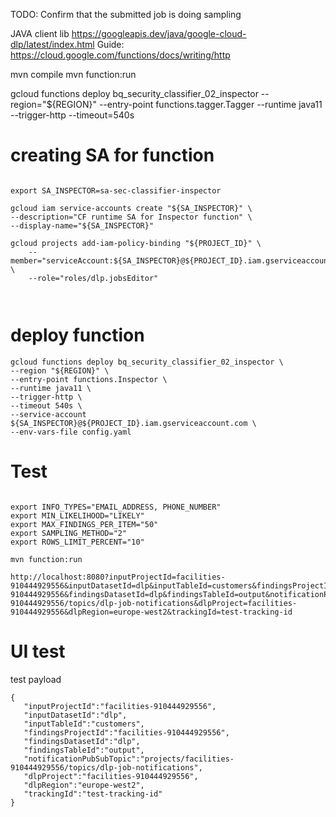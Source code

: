 TODO: Confirm that the submitted job is doing sampling

JAVA client lib https://googleapis.dev/java/google-cloud-dlp/latest/index.html
Guide: https://cloud.google.com/functions/docs/writing/http

mvn compile
mvn function:run
  
gcloud functions deploy bq_security_classifier_02_inspector --region="${REGION}" --entry-point functions.tagger.Tagger --runtime java11 --trigger-http --timeout=540s





# creating SA for function

```

export SA_INSPECTOR=sa-sec-classifier-inspector

gcloud iam service-accounts create "${SA_INSPECTOR}" \
--description="CF runtime SA for Inspector function" \
--display-name="${SA_INSPECTOR}"

gcloud projects add-iam-policy-binding "${PROJECT_ID}" \
    --member="serviceAccount:${SA_INSPECTOR}@${PROJECT_ID}.iam.gserviceaccount.com" \
    --role="roles/dlp.jobsEditor"



```

# deploy function

```
gcloud functions deploy bq_security_classifier_02_inspector \
--region "${REGION}" \
--entry-point functions.Inspector \
--runtime java11 \
--trigger-http \
--timeout 540s \
--service-account ${SA_INSPECTOR}@${PROJECT_ID}.iam.gserviceaccount.com \
--env-vars-file config.yaml

```

# Test
```

export INFO_TYPES="EMAIL_ADDRESS, PHONE_NUMBER"
export MIN_LIKELIHOOD="LIKELY"
export MAX_FINDINGS_PER_ITEM="50"
export SAMPLING_METHOD="2"
export ROWS_LIMIT_PERCENT="10"

mvn function:run

http://localhost:8080?inputProjectId=facilities-910444929556&inputDatasetId=dlp&inputTableId=customers&findingsProjectId=facilities-910444929556&findingsDatasetId=dlp&findingsTableId=output&notificationPubSubTopic=projects/facilities-910444929556/topics/dlp-job-notifications&dlpProject=facilities-910444929556&dlpRegion=europe-west2&trackingId=test-tracking-id

```

# UI test 

test payload
```
{
   "inputProjectId":"facilities-910444929556",
   "inputDatasetId":"dlp",
   "inputTableId":"customers",
   "findingsProjectId":"facilities-910444929556",
   "findingsDatasetId":"dlp",
   "findingsTableId":"output",
   "notificationPubSubTopic":"projects/facilities-910444929556/topics/dlp-job-notifications",
   "dlpProject":"facilities-910444929556",
   "dlpRegion":"europe-west2",
   "trackingId":"test-tracking-id" 
}

```
